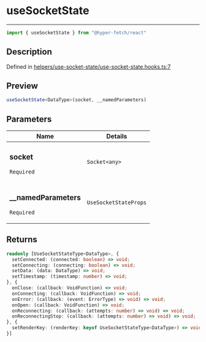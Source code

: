 

# useSocketState

<div class="api-docs__separator">

---

</div><div class="api-docs__import">

```ts
import { useSocketState } from "@hyper-fetch/react"
```

</div><div class="api-docs__section">

## Description

</div><div class="api-docs__description"><span class="api-docs__do-not-parse">



</span></div><p class="api-docs__definition">

Defined in [helpers/use-socket-state/use-socket-state.hooks.ts:7](https://github.com/BetterTyped/hyper-fetch/blob/3fe127e9/packages/react/src/helpers/use-socket-state/use-socket-state.hooks.ts#L7)

</p><div class="api-docs__section">

## Preview

</div><div class="api-docs__preview fn">

```ts
useSocketState<DataType>(socket, __namedParameters)
```

</div><div class="api-docs__section">

## Parameters

</div><div class="api-docs__parameters"><table><thead><tr><th>Name</th><th>Details</th></tr></thead><tbody><tr param-data="socket"><td class="api-docs__param-name required">

### socket 

`Required`

</td><td class="api-docs__param-type">

`Socket<any>`

</td></tr><tr param-data="__namedParameters"><td class="api-docs__param-name required">

### \_\_namedParameters 

`Required`

</td><td class="api-docs__param-type">

`UseSocketStateProps`

</td></tr></tbody></table></div><div class="api-docs__section">

## Returns

</div><div class="api-docs__returns">

```ts
readonly [UseSocketStateType<DataType>, {
  setConnected: (connected: boolean) => void;
  setConnecting: (connecting: boolean) => void;
  setData: (data: DataType) => void;
  setTimestamp: (timestamp: number) => void;
}, {
  onClose: (callback: VoidFunction) => void;
  onConnecting: (callback: VoidFunction) => void;
  onError: (callback: (event: ErrorType) => void) => void;
  onOpen: (callback: VoidFunction) => void;
  onReconnecting: (callback: (attempts: number) => void) => void;
  onReconnectingStop: (callback: (attempts: number) => void) => void;
}, {
  setRenderKey: (renderKey: keyof UseSocketStateType<DataType>) => void;
}]
```

</div>